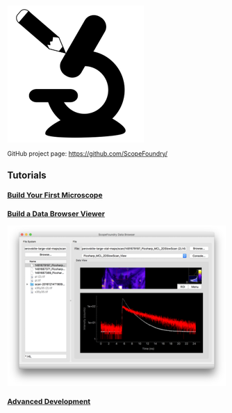![Logo](scopefoundry_logo.png)


GitHub project page: https://github.com/ScopeFoundry/



## Tutorials

### [Build Your First Microscope](./building_your_first_microscope.html)


### [Build a Data Browser Viewer][databrowser_link]
[![ Image of the DataBrower ](databrowse_1.png)][databrowser_link]

[databrowser_link]: ./databrowser_view_tutorial.html


### [Advanced Development](advanced_dev.html)
